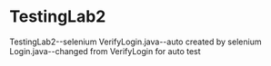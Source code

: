 # TestingLab2
TestingLab2--selenium
VerifyLogin.java--auto created by selenium
Login.java--changed from VerifyLogin for auto test
